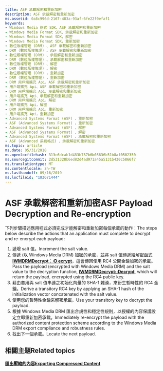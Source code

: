 ```yaml
---
title: ASF 承載解密和重新加密
description: ASF 承載解密和重新加密
ms.assetid: 0a8c996d-2167-483a-93af-6fe22f0efaf1
keywords:
- Windows Media 格式 SDK、ASF 承載解密和重新加密
- Windows Media Format SDK、承載解密和重新加密
- Windows Media Format SDK，解密
- Windows Media Format SDK，重新加密
- 數位版權管理 (DRM) 、ASF 承載解密和重新加密
- DRM (數位版權管理) 、ASF 承載解密和重新加密
- 數位版權管理 (DRM) 、承載解密和重新加密
- DRM (數位版權管理) 、承載解密和重新加密
- 數位版權管理 (DRM) 、解密
- DRM (數位版權管理) 、解密
- 數位版權管理 (DRM) ，重新加密
- DRM (數位版權管理) ，重新加密
- DRM 用戶端擴充 Api、ASF 承載解密和重新加密
- 用戶端擴充 Api、ASF 承載解密和重新加密
- DRM 用戶端擴充 Api、承載解密和重新加密
- 用戶端擴充 Api、承載解密和重新加密
- DRM 用戶端擴充 Api，解密
- 用戶端擴充 Api，解密
- DRM 用戶端擴充 Api，重新加密
- 用戶端擴充 Api，重新加密
- Advanced Systems Format (ASF) 、重新加密
- ASF (Advanced Systems Format) ，重新加密
- Advanced Systems Format (ASF) 、解密
- ASF (Advanced Systems Format) 、解密
- Advanced Systems Format (ASF) 、承載解密和重新加密
- ASF (Advanced 系統格式) 、承載解密和重新加密
ms.topic: article
ms.date: 05/31/2018
ms.openlocfilehash: 313c6dcab1d483b737b6b05636b51b8af0502350
ms.sourcegitcommit: 2d531328b6ed82d4ad971a45a5131b430c5866f7
ms.translationtype: MT
ms.contentlocale: zh-TW
ms.lasthandoff: 09/16/2019
ms.locfileid: "103671444"
---
```

# <a name="asf-payload-decryption-and-re-encryption"></a><span data-ttu-id="ee0cf-129">ASF 承載解密和重新加密</span><span class="sxs-lookup"><span data-stu-id="ee0cf-129">ASF Payload Decryption and Re-encryption</span></span>

<span data-ttu-id="ee0cf-130">下列步驟描述應用程式必須完成才能解密和重新加密每個承載的動作：</span><span class="sxs-lookup"><span data-stu-id="ee0cf-130">The steps below describe the actions that an application must complete to decrypt and re-encrypt each payload:</span></span>

1.  <span data-ttu-id="ee0cf-131">遞增 salt 值。</span><span class="sxs-lookup"><span data-stu-id="ee0cf-131">Increment the salt value.</span></span>
2.  <span data-ttu-id="ee0cf-132">傳遞 (以 Windows Media DRM) 加密的承載，並將 salt 值傳遞給解密函式 [**IWMDRMDecrypt：:D ecrypt**](iwmdrmdecrypt-decrypt.md)，這會傳回使用 RC4 公開金鑰加密的承載。</span><span class="sxs-lookup"><span data-stu-id="ee0cf-132">Pass the payload (encrypted with Windows Media DRM) and the salt value to the decryption function, [**IWMDRMDecrypt::Decrypt**](iwmdrmdecrypt-decrypt.md), which will return the payload, encrypted using the RC4 public key.</span></span>
3.  <span data-ttu-id="ee0cf-133">藉由套用與 salt 值串連之初始化向量的 SHA-1 雜湊，來衍生暫時性的 RC4 金鑰。</span><span class="sxs-lookup"><span data-stu-id="ee0cf-133">Derive a transitory RC4 key by applying an SHA-1 hash of the initialization vector concatenated with the salt value.</span></span>
4.  <span data-ttu-id="ee0cf-134">使用您的暫時性金鑰來解密承載。</span><span class="sxs-lookup"><span data-stu-id="ee0cf-134">Use your transitory key to decrypt the payload.</span></span>
5.  <span data-ttu-id="ee0cf-135">根據 Windows Media DRM 匯出合規性和穩定性規則，以授權的內容保護設定立即重新加密承載。</span><span class="sxs-lookup"><span data-stu-id="ee0cf-135">Immediately re-encrypt the payload with the authorized content protection scheme according to the Windows Media DRM export compliance and robustness rules.</span></span>
6.  <span data-ttu-id="ee0cf-136">找出下一個承載。</span><span class="sxs-lookup"><span data-stu-id="ee0cf-136">Locate the next payload.</span></span>

## <a name="related-topics"></a><span data-ttu-id="ee0cf-137">相關主題</span><span class="sxs-lookup"><span data-stu-id="ee0cf-137">Related topics</span></span>

<dl> <dt>

[<span data-ttu-id="ee0cf-138">**匯出壓縮的內容**</span><span class="sxs-lookup"><span data-stu-id="ee0cf-138">**Exporting Compressed Content**</span></span>](exporting-compressed-content.md)
</dt> </dl>

 

 




